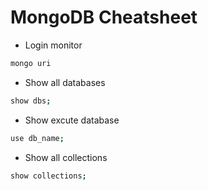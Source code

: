 # MongoDB Cheatsheet

- Login monitor

```bash
mongo uri
```

- Show all databases

```bash
show dbs;
```

- Show excute database

```bash
use db_name;
```

- Show all collections

```bash
show collections;
```
